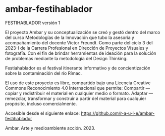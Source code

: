 # ambar-festihablador

FESTIHABLADOR
versión 1

El proyecto Ambar y su conceptualización se creó y gestó dentro 
del marco del curso Metodologías de la Innovación que tubo la asesoría 
y acompañamiento del docente Victor Freundt. Como parte del ciclo 3 
del 2023-I de la Carrera Profesional en Dirección de Proyectos 
Visuales y fotografía. Con el fin de brindar herramientas de ideación
para la solución de problemas mediante la metodología del Design Thinking.   

Festiahablador es el festival itinerante informativo y de 
concientización sobre la contaminación del río Rímac. 

El uso de este proyecto es libre, compartido bajo una Licencia Creative 
Commons Reconocimiento 4.0 Internacional que permite:
Compartir — copiar y redistribuir el material en cualquier medio o formato.
Adaptar — remezclar, transformar y construir a partir del material 
para cualquier propósito, incluso comercialmente.

Accesible desde el siguiente enlace:
https://github.com/r-a-u-l-e/ambar-festihablador

Ambar. Arte y medioambiente acción. 2023.
